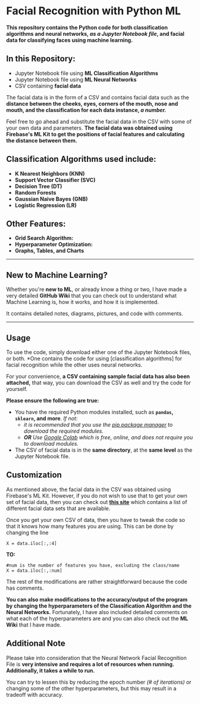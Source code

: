 # Facial Recognition with Python ML

**This repository contains the Python code for both classification algorithms and neural networks, *as a Jupyter Notebook file*, and facial data for classifying faces using machine learning.**

## In this Repository:
- Jupyter Notebook file using **ML Classification Algorithms**
- Jupyter Notebook file using **ML Neural Networks**
- CSV containing **facial data**

The facial data is in the form of a CSV and contains facial data such as the **distance between the cheeks, eyes, corners of the mouth, nose and mouth, and the classification for each data instance, *a number.***

Feel free to go ahead and substitute the facial data in the CSV with some of your own data and parameters. **The facial data was obtained using Firebase's ML Kit to get the positions of facial features and calculating the distance between them.**

## **Classification Algorithms** used include:
- **K Nearest Neighbors (KNN)**
- **Support Vector Classifier (SVC)**
- **Decision Tree (DT)**
- **Random Forests**
- **Gaussian Naive Bayes (GNB)**
- **Logistic Regression (LR)**

## Other Features:
- **Grid Search Algorithm:**
- **Hyperparameter Optimization:**
- **Graphs, Tables, and Charts**

---
## New to Machine Learning?
Whether you're **new to ML**, or already know a thing or two, I have made a very detailed **GitHub Wiki** that you can check out to understand what Machine Learning is, how it works, and how it is implemented.

It contains detailed notes, diagrams, pictures, and code with comments.

---
## Usage
To use the code, simply download either one of the Jupyter Notebook files, or both. *One contains the code for using [classification algorithms] for facial recognition while the other uses neural networks.

For your convenience, **a CSV containing sample facial data has also been attached,** that way, you can download the CSV as well and try the code for yourself. 

**Please ensure the following are true:**
- You have the required Python modules installed, such as **`pandas`, `sklearn`, and more**. *If not*:
   - *it is recommended that you use the [pip package manager](https://pip.pypa.io/en/stable/installing/) to download the required modules.*
   - ***OR*** *Use [Google Colab](https://colab.research.google.com/notebooks/welcome.ipynb#recent=true) which is free, online, and does not require you to download modules.*
- The CSV of facial data is in the **same directory**, at the **same level** as the Jupyter Notebook file.

## Customization
As mentioned above, the facial data in the CSV was obtained using Firebase's ML Kit. However, if you do not wish to use that to get your own set of facial data, then you can check out [**this site**](http://www.face-rec.org/databases/) which contains a list of different facial data sets that are available.

Once you get your own CSV of data, then you have to tweak the code so that it knows how many features you are using. This can be done by changing the line

    X = data.iloc[:,:4]
**TO:**

    #num is the number of features you have, excluding the class/name
    X = data.iloc[:,:num]
    
The rest of the modifications are rather straightforward because the code has comments.

**You can also make modifications to the accuracy/output of the program by changing the hyperparameters of the Classification Algorithm and the Neural Networks.**
Fortunately, I have also included detailed comments on what each of the hyperparameters are and you can also check out the **ML Wiki** that I have made.

## Additional Note
Please take into consideration that the Neural Network Facial Recognition File is **very intensive and requires a lot of resources when running. Additionally, it takes a while to run.**

You can try to lessen this by reducing the epoch number *(# of iterations)* or changing some of the other hyperparameters, but this may result in a tradeoff with accuracy.

